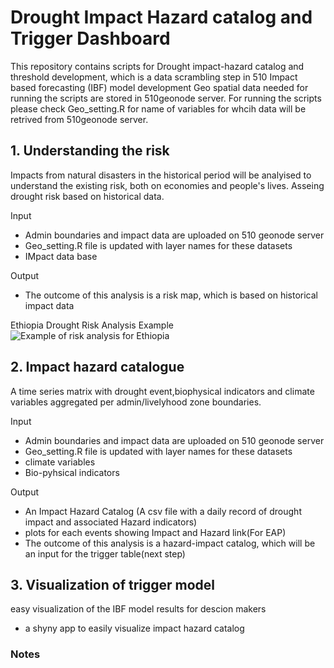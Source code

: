 # Drought Impact Hazard catalog and Trigger Dashboard
This repository contains  scripts for Drought impact-hazard catalog and threshold development, which is a data scrambling step in 510 Impact based forecasting (IBF) model development 
Geo spatial data needed for running the scripts are stored in 510geonode server. For running the scripts please check  Geo_setting.R for name of variables for whcih data will be retrived from 510geonode server.
  
## 1. Understanding the risk
Impacts from natural disasters in the historical period will be analyised to understand the existing risk, both on economies and people's lives.  Asseing drought risk based on historical data.

Input
* Admin boundaries and impact data are uploaded on 510 geonode server
* Geo_setting.R file is updated with layer names for these datasets
* IMpact data base

Output
* The outcome of this analysis is a risk map, which is based on historical impact data 

Ethiopia Drought Risk Analysis Example
![Example of risk analysis for Ethiopia](https://github.com/rodekruis/IBF-system/tree/master/trigger-model-development/drought/trigger-model/Drought_trigger_dashboard/output/ethiopia_impact.png?raw=true)
 
 
## 2. Impact hazard catalogue
A time series matrix with drought event,biophysical indicators and climate variables aggregated per admin/livelyhood zone boundaries.

Input
* Admin boundaries and impact data are uploaded on 510 geonode server
* Geo_setting.R file is updated with layer names for these datasets
* climate variables
* Bio-pyhsical indicators

Output
* An Impact Hazard Catalog (A csv file with a daily record of drought impact and associated Hazard indicators) 
* plots for each events showing Impact and Hazard link(For EAP)
* The outcome of this analysis is a hazard-impact catalog, which will be an input for the trigger table(next step)


## 3. Visualization of trigger model
easy visualization of the IBF model results for descion makers 

* a shyny app to easily visualize impact hazard catalog 
    
### Notes      
